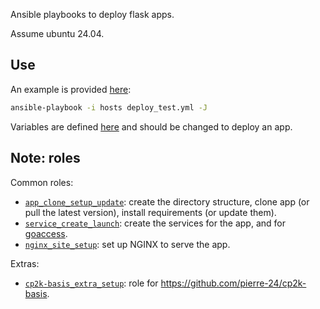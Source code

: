 Ansible playbooks to deploy flask apps.

Assume ubuntu 24.04.

## Use

An example is provided [here](deploy_test.yml):

```bash
ansible-playbook -i hosts deploy_test.yml -J
```

Variables are defined [here](group_vars/all.yml) and should be changed to deploy an app.

## Note: roles

Common roles:

- [`app_clone_setup_update`](./roles/app_clone_setup_update): create the directory structure, clone app (or pull the latest version), install requirements (or update them).
- [`service_create_launch`](./roles/services_create_launch): create the services for the app, and for [goaccess](https://goaccess.io/).
- [`nginx_site_setup`](./roles/nginx_site_setup): set up NGINX to serve the app.

Extras:

+ [`cp2k-basis_extra_setup`](./roles/cp2k-basis_extra_setup): role for <https://github.com/pierre-24/cp2k-basis>.